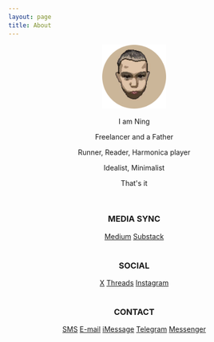 ```yaml
---
layout: page
title: About
---
```


<center>

<img src="assets/AVA.png" width="128" height="128">

<br>

<p>I am Ning</p>
<p>Freelancer and a Father</p>
<p>Runner, Reader, Harmonica player</p>
<p>Idealist, Minimalist</p>
<p>That's it</p>

<br>

<p><b><h3>MEDIA SYNC</h3></b></p>
<a href="https://medium.com/@nyq">Medium</a>
<a href="https://substack.com/@ningyiqin/posts">Substack</a>

<br>
<br>

<p><b><h3>SOCIAL</h3></b></p>
<a href="https://x.com/ningyiqin">X</a>
<a href="https://www.threads.net/@ningyiqin">Threads</a>
<a href="https://www.instagram.com/ningyiqin/">Instagram</a>

<br>
<br>

<p><b><h3>CONTACT</h3></b></p>
<a href=”sms:+8618523795271″>SMS</a>
<a href="mailto:ningyiqin@gmail.com">E-mail</a>
<a href=”sms:nyq@outlook.com”>iMessage</a>
<a href="https://t.me/nz9079">Telegram</a>
<a href="https://m.me/ningyiqin">Messenger</a>